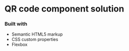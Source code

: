 # QR code component solution


### Built with

- Semantic HTML5 markup
- CSS custom properties
- Flexbox
